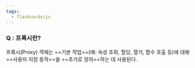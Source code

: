 ```yaml
---
tags:
  - flashcards/js
---
```

### Q : 프록시란?
프록시(Proxy) 객체는 ==기본 작업==(예: 속성 조회, 할당, 열거, 함수 호출 등)에 대해 ==사용자 지정 동작==을 ==추가로 정의==하는 데 사용된다.